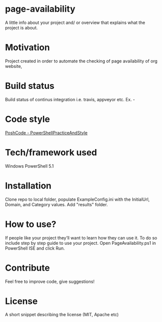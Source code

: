 # page-availability
A little info about your project and/ or overview that explains what the project is about.

# Motivation
Project created in order to automate the checking of page availability of org website,

# Build status
Build status of continus integration i.e. travis, appveyor etc. Ex. -

# Code style
<a href="https://github.com/PoshCode/PowerShellPracticeAndStyle">PoshCode - PowerShellPracticeAndStyle</a>

# Tech/framework used
Windows PowerShell 5.1

# Installation
Clone repo to local folder, populate ExampleConfig.ini with the InitialUrl, Domain, and Category values. Add "results" folder.

# How to use?
If people like your project they’ll want to learn how they can use it. To do so include step by step guide to use your project.
Open PageAvailability.ps1 in PowerShell ISE and click Run.

# Contribute
Feel free to improve code, give suggestions!

# License
A short snippet describing the license (MIT, Apache etc)
